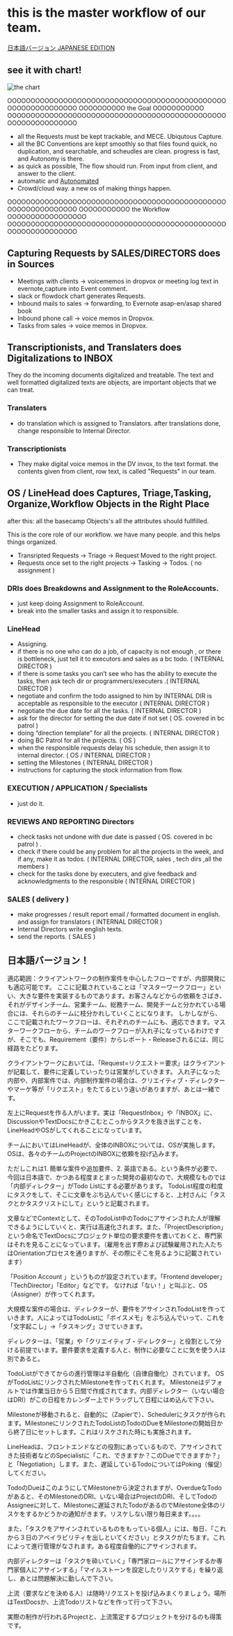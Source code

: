# this is the master workflow of our team. 
[日本語バージョン JAPANESE EDITION](https://github.com/toukubo/new_os/blob/master/readme.ja.md)

## see it with chart!
![the chart](http://f.cl.ly/items/20093U291b1d1H160L2d/IMG_0740.JPG)

OOOOOOOOOOOOOOOOOOOOOOOOOOOOOOOOOOOOOOOOOOOOOOOOOOOOOOOOOOOOOO
OOOOOOOOOO             the Goal                    OOOOOOOOOOO
OOOOOOOOOOOOOOOOOOOOOOOOOOOOOOOOOOOOOOOOOOOOOOOOOOOOOOOOOOOOOO

- all the Requests must be kept trackable, and MECE. Ubiqutous Capture.
- all the BC Conventions are kept smoothly so that files found quick, no duplication, and searchable, and scheudles are clean. progress is fast, and Autonomy is there.
- as quick as possible, The flow should run. From input from client, and answer to the client.
- automatic and [Autonomated](https://en.wikipedia.org/wiki/Autonomy)
- Crowd/cloud way. a new os of making things happen.


OOOOOOOOOOOOOOOOOOOOOOOOOOOOOOOOOOOOOOOOOOOOOOOOOOOOOOOOOOOOOO
OOOOOOOOOOO            the Workflow          OOOOOOOOOOOOOOOOO
OOOOOOOOOOOOOOOOOOOOOOOOOOOOOOOOOOOOOOOOOOOOOOOOOOOOOOOOOOOOOO

## Capturing Requests by SALES/DIRECTORS does in Sources
  - Meetings with clients -> voicememos in dropvox or meeting log  text in evernote,capture into Event comment.
  - slack or flowdock chart generates Requests. 
  - Inbound mails to sales -> forwarding, to Evernote asap-en/asap shared book
  - Inbound phone call -> voice memos in Dropvox.
  - Tasks from sales  -> voice memos in Dropvox.

## Transcriptionists, and Translaters does Digitalizations to INBOX

They do the incoming documents digitalized and treatable.
The text and well formatted digitalized texts are objects, are important objects that we can treat. 

### Translaters
- do translation which is assigned to Translators. after translations done, change responsible to Internal Director.

### Transcriptionists
- They make digital voice memos in the DV invox, to the text format. the contents given from client, row text, is called "Requests" in our team. 

## OS / LineHead does Captures, Triage,Tasking, Organize,Workflow Objects in the Right Place
after this: all the basecamp Objects's all the attributes should fullfilled. 

This is the core role of our workflow. we have many people. and this helps things organized. 

- Transripted Requests -> Triage -> Request Moved to the right project. 
- Requests once set to the right projects -> Tasking -> Todos. ( no assignment )
### DRIs does Breakdowns and Assignment to the RoleAccounts.

- just keep doing Assignment to RoleAccount.
- break into the smaller tasks and assign it to responsible.

### LineHead

- Assigning.
- if there is no one who can do a job, of capacity is not enough , or there is bottleneck, just tell it to executors and sales as a bc todo.  ( INTERNAL DIRECTOR )
- if there is some tasks you can’t see who has the ability to execute the tasks, then ask tech dir or programmers/executers .( INTERNAL DIRECTOR )
- negotiate and confirm the todo assigned to him by INTERNAL DIR is acceptable as responsible to the executor ( INTERNAL DIRECTOR )
- negotiate the due date for all the tasks. ( INTERNAL DIRECTOR )
- ask for the director for setting the due date if not set ( OS. covered  in bc patrol )
- doing “direction template” for all the projects. ( INTERNAL DIRECTOR )
- doing BC Patrol for all the projects. ( OS )
- when the responsible requests delay his schedule, then assign it to internal director. ( OS  / INTERNAL DIRECTOR )
- setting the Milestones ( INTERNAL DIRECTOR )
- instructions for capturing the stock information from flow.

### EXECUTION / APPLICATION / Specialists

- just do it. 

### REVIEWS AND REPORTING Directors
- check tasks not undone with due date is passed ( OS. covered  in bc patrol )  .
- check if there could be any problem for all the projects in the week, and if any, make it as todos. ( INTERNAL DIRECTOR, sales , tech dirs ,all the members )
- check for the tasks done by executers, and give feedback and acknowledgments to the responsible ( INTERNAL DIRECTOR )


### SALES ( delivery ) 
- make progresses / result report email / formatted document in english. and assign for translators ( INTERNAL DIRECTOR )
- Internal Directors write english texts.
- send the reports. ( SALES )


日本語バージョン！
-----------------------------------------------------------------


適応範囲：クライアントワークの制作案件を中心したフローですが、内部開発にも適応可能です。
ここに記載されていることは「マスターワークフロー」といい、大きな要件を実装するものであります。お客さんなどからの依頼をさばき、それがデザインチーム、営業チーム、総務チーム、開発チームと分かれている場合には、それらのチームに枝分かれしていくことになります。
しかしながら、ここで記載されたワークフローは、それぞれのチームにも、適応できます。マスターワークフローから、チームのワークフローが入れ子になっているわけですが、そこでも、Requirement（要件）からレポート・Releaseされるには、同じ経路をたどります。


クライアントワークにおいては、「Request=リクエスト＝要求」はクライアントが記載して、要件に定義していったりは営業がしていきます。
入れ子になった内部や、内部案件では、内部制作案件の場合は、クリエイティブ・ディレクターやマーケ等が「リクエスト」をたてるという違いがありますが、あとは一緒です。


左上にRequestを作る人がいます。実は「RequestInbox」や「INBOX」に、DiscussionやTextDocsにかきこむとこっからタスクを抜き出すことを、LineHeadやOSがしてくれることになっています。

チームにおいてはLineHeadが、全体のINBOXについては、OSが実施します。OSは、各々のチームのProjectのINBOXに依頼を投げ込みます。

ただしこれは1. 簡単な案件や追加要件、2. 英語である。という条件が必要で、今回は日本語で、かつある程度まとまった開発の最初なので、大規模なものでは「内部ディレクター」がTodo Listにする必要があります。
TodoList程度の粒度にタスクをして、そこに文章をぶち込んでいく感じにすると、上村さんに「タスクとかタスクリストにして」というと記載されます。

文章などでContextとして、そのTodoList中のTodoにアサインされた人が理解できるようにしていくと、実行は高速化されます。また、「ProjectDescription」という命名でTextDocsにプロジェクト単位の要求要件を書いておくと、専門家はそれを見ることになっています。（雇用を出す際および試験雇用された人たちはOrientationプロセスを通りますが、その際にそこを見るように記載されています）


「Position Account 」というものが設定されています。「Frontend developer」「TechDirector」「Editor」などです。
なければ「ない！」と叫ぶと、OS（Assigner）が作ってくれます。


大規模な案件の場合は、ディレクターが、要件をアサインされTodoListを作っていきます。人によってはTodoListに「ボイスメモ」をぶち込んでいって、これを「文字起こし」→「タスキング」させていきます。

ディレクターは、「営業」や「クリエイティブ・ディレクター」と役割として分ける前提でいます。要件要求を定義する人と、制作に必要なことに気を使う人は別であると。

TodoListができてからの進行管理は半自動化（自律自働化）されています。
OSがTodoListにリンクされたMilestoneを作ってれくれます。
Milestoneはデフォルトでは作業当日から５日間で作成されてます。内部ディレクター（いない場合はDRI）がこの日程をカレンダー上でドラッグして日程にはめ込んで下さい。

Milestoneが移動されると、自動的に（Zapierで）、Schedulerにタスクが作られます。MilestoneにリンクされたTodoListのTodoのDueをMilestoneの開始日から終了日にセットします。これはリスケされた時にも実施されます。

LineHeadは、フロントエンドなどの役割にあっているもので、アサインされてきた技術者などのSpecialistに「これ、できますか？このDueでできますか？」と「Negotiation」します。また、遅延しているTodoについてはPoking（催促）してください。

TodoのDueはこのようにしてMilestoneから決定されますが、OverdueなTodoがあると、そのMilestoneのDRI、いない場合はProjectのDRI、そしてTodoのAssigneeに対して、Milestoneに遅延されたTodoがあるのでMilestone全体のリスケをするかどうかの通知がきます。リスケしない限り毎日来ます。。。。

また、「タスクをアサインされているものをもっている個人」には、毎日、「これから３日のアベイラビリティを出しといてください」とタスクがたちます。これによって進行管理がなされます。ある程度自働的にアサインされます。

内部ディレクターは「タスクを砕いていく」「専門家ロールにアサインするか専門家個人にアサインする」「マイルストーンを設定したりリスケする」を繰り返し、あとは問題解決に勤しんで下さい。

上流（要求などを決める人）は随時リクエストを投げ込みまくりましょう。場所はTextDocsか、上流Todoリストなどを作って行って下さい。

実際の制作が行われるProjectと、上流策定するプロジェクトを分けるのも得策です。


